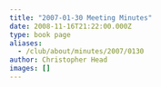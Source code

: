 ```yaml
---
title: "2007-01-30 Meeting Minutes"
date: 2008-11-16T21:22:00.000Z
type: book page
aliases:
  - /club/about/minutes/2007/0130
author: Christopher Head
images: []
---
```


